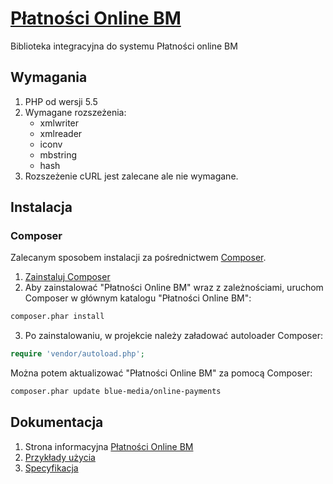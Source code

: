 # [Płatności Online BM](https://platnosci.bm.pl/)

Biblioteka integracyjna do systemu Płatności online BM

## Wymagania

1. PHP od wersji 5.5
2. Wymagane rozszeżenia:
    - xmlwriter
    - xmlreader
    - iconv
    - mbstring
    - hash
3. Rozszeżenie cURL jest zalecane ale nie wymagane.

## Instalacja

### Composer

Zalecanym sposobem instalacji za pośrednictwem [Composer](http://getcomposer.org).

1. [Zainstaluj Composer](https://getcomposer.org/doc/00-intro.md#installation-linux-unix-osx)
2. Aby zainstalować "Płatności Online BM" wraz z zależnościami, uruchom Composer w głównym katalogu "Płatności Online BM":

```bash
composer.phar install
```

3. Po zainstalowaniu, w projekcie należy załadować autoloader Composer:

```php
require 'vendor/autoload.php';
```

Można potem aktualizować "Płatności Online BM" za pomocą Composer:

```bash
composer.phar update blue-media/online-payments
```

## Dokumentacja

1. Strona informacyjna [Płatności Online BM](https://platnosci.bm.pl/)
2. [Przykłady użycia](examples)
2. [Specyfikacja](docs/System_platnosci_online_obsluga_transakcji_2.3.2.pdf)
